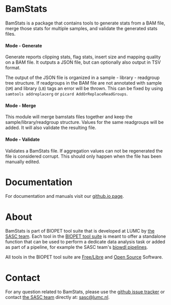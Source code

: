 # BamStats

BamStats is a package that contains tools
to generate stats from a BAM file,
merge those stats for multiple samples,
and validate the generated stats files.

     
#### Mode - Generate

Generate reports clipping stats, flag stats, insert size and mapping quality on a BAM file. It outputs
a JSON file, but can optionally also output in TSV format.

The output of the JSON file is organized in a sample - library - readgroup tree structure.
If readgroups in the BAM file are not annotated with sample (`SM`) and library (`LB`) tags
an error will be thrown.
This can be fixed by using `samtools addreplacerg` or `picard AddOrReplaceReadGroups`.
     
        

#### Mode - Merge

This module will merge bamstats files together and keep the sample/library/readgroup structure.
Values for the same readgroups will be added.
It will also validate the resulting file.
      
        

#### Mode - Validate

Validates a BamStats file.
If aggregation values can not be regenerated the file is considered corrupt.
This should only happen when the file has been manually edited.
     
        

# Documentation

For documentation and manuals visit our [github.io page](https://biopet.github.io/bamstats).

# About


BamStats is part of BIOPET tool suite that is developed at LUMC by [the SASC team](http://sasc.lumc.nl/).
Each tool in the [BIOPET tool suite](https://github.com/biopet/) is meant to offer a standalone function that can be used to perform a
dedicate data analysis task or added as part of a pipeline, for example the SASC team's [biowdl pipelines](https://github.com/biowdl).

All tools in the BIOPET tool suite are [Free/Libre](https://www.gnu.org/philosophy/free-sw.html) and
[Open Source](https://opensource.org/osd) Software.
    

# Contact


<p>
  <!-- Obscure e-mail address for spammers -->
For any question related to BamStats, please use the
<a href='https://github.com/biopet/bamstats/issues'>github issue tracker</a>
or contact
 <a href='http://sasc.lumc.nl/'>the SASC team</a> directly at: <a href='&#109;&#97;&#105;&#108;&#116;&#111;&#58;&#115;&#97;&#115;&#99;&#64;&#108;&#117;&#109;&#99;&#46;&#110;&#108;'>
&#115;&#97;&#115;&#99;&#64;&#108;&#117;&#109;&#99;&#46;&#110;&#108;</a>.
</p>

     

